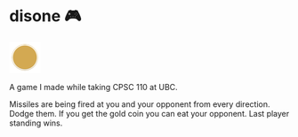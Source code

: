 # disone 🎮 
![](logo.png)


A game I made while taking CPSC 110 at UBC.

Missiles are being fired at you and your opponent from every direction. Dodge them. If you get the gold coin you can
eat your opponent. Last player standing wins. 
